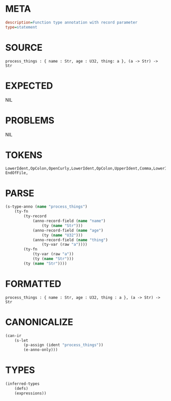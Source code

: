 # META
~~~ini
description=Function type annotation with record parameter
type=statement
~~~
# SOURCE
~~~roc
process_things : { name : Str, age : U32, thing: a }, (a -> Str) -> Str
~~~
# EXPECTED
NIL
# PROBLEMS
NIL
# TOKENS
~~~zig
LowerIdent,OpColon,OpenCurly,LowerIdent,OpColon,UpperIdent,Comma,LowerIdent,OpColon,UpperIdent,Comma,LowerIdent,OpColon,LowerIdent,CloseCurly,Comma,OpenRound,LowerIdent,OpArrow,UpperIdent,CloseRound,OpArrow,UpperIdent,
EndOfFile,
~~~
# PARSE
~~~clojure
(s-type-anno (name "process_things")
	(ty-fn
		(ty-record
			(anno-record-field (name "name")
				(ty (name "Str")))
			(anno-record-field (name "age")
				(ty (name "U32")))
			(anno-record-field (name "thing")
				(ty-var (raw "a"))))
		(ty-fn
			(ty-var (raw "a"))
			(ty (name "Str")))
		(ty (name "Str"))))
~~~
# FORMATTED
~~~roc
process_things : { name : Str, age : U32, thing : a }, (a -> Str) -> Str
~~~
# CANONICALIZE
~~~clojure
(can-ir
	(s-let
		(p-assign (ident "process_things"))
		(e-anno-only)))
~~~
# TYPES
~~~clojure
(inferred-types
	(defs)
	(expressions))
~~~
